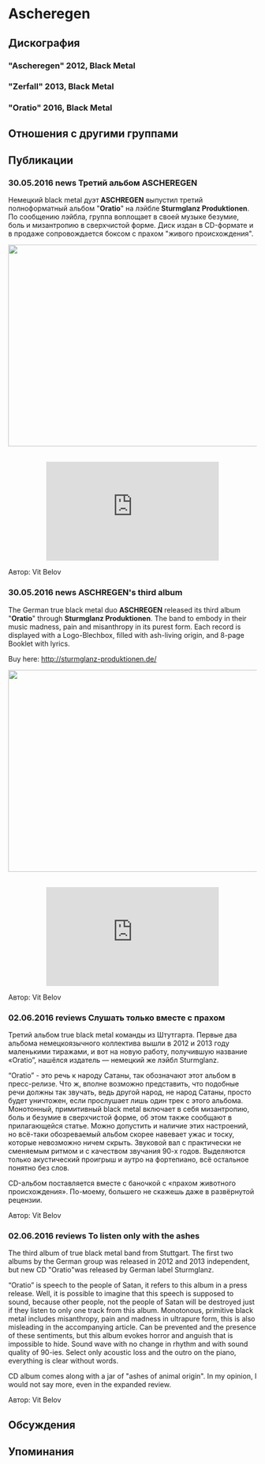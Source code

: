 # Ascheregen



## Дискография

### "Ascheregen" 2012, Black Metal



### "Zerfall" 2013, Black Metal



### "Oratio" 2016, Black Metal




## Отношения с другими группами


## Публикации

### 30.05.2016 news Третий альбом ASCHEREGEN

<p>Немецкий black metal дуэт<strong> ASCHREGEN</strong> выпустил третий полноформатный альбом&nbsp;"<strong>Oratio</strong>" на лэйбле<strong> Sturmglanz Produktionen</strong>. По сообщению лэйбла, группа воплощает в своей музыке безумие, боль и мизантропию в сверхчистой форме. Диск издан в CD-формате и в продаже сопровождается боксом с прахом "живого происхождения".&nbsp;</p><p><center><img width="510" height="408" src="/images/news_rus/2016.05/29217.jpg" border="0">&nbsp;<p></p><p><center><iframe width="350" height="200" src="https://www.youtube.com/embed/5P4_s1YlLOs" frameborder="0" allowfullscreen=""></iframe><p></p></center></center>
Автор: Vit Belov

### 30.05.2016 news ASCHREGEN&#39;s third album

<p>The German true black metal duo <strong>ASCHREGEN</strong> released its third album "<strong>Oratio</strong>" through <strong>Sturmglanz Produktionen</strong>. The band to embody in their music madness, pain and misanthropy in its purest form. Each record is displayed with a Logo-Blechbox, filled with ash-living origin, and 8-page Booklet with lyrics.</p><p>Buy here: <a href="http://sturmglanz-produktionen.de/">http://sturmglanz-produktionen.de/</a></p><p><center><img width="510" height="408" src="/images/news_rus/2016.05/29217.jpg" border="0">&nbsp;<p></p><p><center><iframe width="350" height="200" src="https://www.youtube.com/embed/5P4_s1YlLOs" frameborder="0" allowfullscreen=""></iframe><p></p></center></center>
Автор: Vit Belov

### 02.06.2016 reviews Слушать только вместе с прахом

<p>Третий альбом true black metal команды из Штутгарта. Первые два альбома немецкоязычного коллектива вышли в 2012 и 2013 году маленькими тиражами, и вот на новую работу, получившую название «Oratio”, нашёлся издатель — немецкий же лэйбл Sturmglanz.</p><p>“Oratio” - это речь к народу Сатаны, так обозначают этот альбом в пресс-релизе. Что ж, вполне возможно представить, что подобные речи должны так звучать, ведь другой народ, не народ Сатаны, просто будет уничтожен, если прослушает лишь один трек с этого альбома. Монотонный, примитивный black metal включает в себя мизантропию, боль и безумие в сверхчистой форме, об этом также сообщают в прилагающейся статье. Можно допустить и наличие этих настроений, но всё-таки обозреваемый альбом скорее навевает ужас и тоску, которые невозможно ничем скрыть. Звуковой вал с практически не сменяемым ритмом и с качеством звучания 90-х годов. Выделяются только акустический проигрыш и аутро на фортепиано, всё остальное понятно без слов.</p><p>CD-альбом поставляется вместе с баночкой с «прахом животного происхождения». По-моему, большего не скажешь даже в развёрнутой рецензии.</p>
Автор: Vit Belov

### 02.06.2016 reviews To listen only with the ashes

<p>The third album of true black metal band from Stuttgart. The first two albums by the German group was released in 2012 and 2013 independent, but new CD "Oratio"was released by German label Sturmglanz.</p><p>“Oratio” is speech to the people of Satan, it refers to this album in a press release. Well, it is possible to imagine that this speech is supposed to sound, because other people, not the people of Satan will be destroyed just if&nbsp;they listen to only one track from this album. Monotonous, primitive black metal includes misanthropy, pain and madness in ultrapure form, this is also misleading in the accompanying article. Can be prevented and the presence of these sentiments, but this album evokes horror and anguish that is impossible to hide. Sound wave with no change in rhythm and with sound quality of 90-ies. Select only acoustic loss and the outro on the piano, everything is clear without words.</p><p>CD album&nbsp;comes along with a jar of "ashes of animal origin". In my opinion, I would not say more, even in the expanded review.</p>
Автор: Vit Belov


## Обсуждения


## Упоминания

